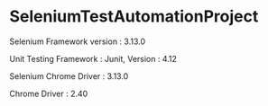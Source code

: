 # SeleniumTestAutomationProject

Selenium Framework version : 3.13.0

Unit Testing Framework : Junit, Version : 4.12

Selenium Chrome Driver : 3.13.0

Chrome Driver : 2.40
